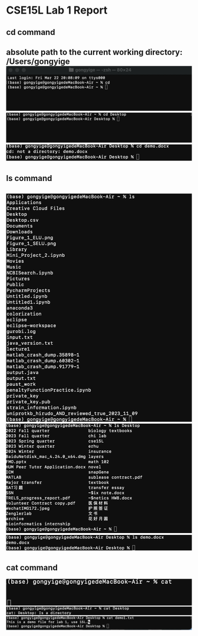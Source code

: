 # CSE15L Lab 1 Report
## cd command
absolute path to the current working directory:
/Users/gongyige
![Image](cd_no_argument.jpeg)
![Image](cd_directory.jpeg)
![Image](cd_file.jpeg)
---
## ls command
![Image](ls_no_argument.jpeg)
![Image](ls_directory.jpeg)
![Image](ls_file.jpeg)
---
## cat command
![Image](cat_no_argument.jpeg)
![Image](cat_directory.jpeg)
![Image](cat_file.jpeg)

